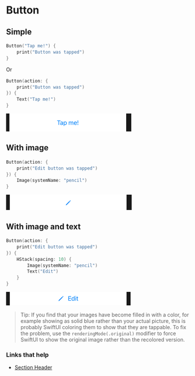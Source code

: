 # Button

## Simple

```swift
Button("Tap me!") {
    print("Button was tapped")
}
```

Or

```swift
Button(action: {
    print("Button was tapped")
}) { 
    Text("Tap me!")
}
```

![](images/1.png)

## With image

```swift
Button(action: {
    print("Edit button was tapped")
}) { 
    Image(systemName: "pencil")
}
```

![](images/2.png)

## With image and text

```swift
Button(action: {
    print("Edit button was tapped")
}) {
    HStack(spacing: 10) { 
        Image(systemName: "pencil")
        Text("Edit")
    }
}
```

![](images/3.png)

> Tip: If you find that your images have become filled in with a color, for example showing as solid blue rather than your actual picture, this is probably SwiftUI coloring them to show that they are tappable. To fix the problem, use the `renderingMode(.original)` modifier to force SwiftUI to show the original image rather than the recolored version.



### Links that help

- [Section Header](https://www.hackingwithswift.com/books/ios-swiftui/adding-a-segmented-control-for-tip-percentages)
